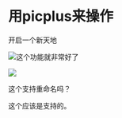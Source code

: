 # 用picplus来操作

开启一个新天地

![这个功能就非常好了](https://i.niupic.com/images/2020/09/29/8KqV.jpg)


![](https://i.niupic.com/images/2020/09/29/8KqZ.jpg)

这个支持重命名吗？

这个应该是支持的。
